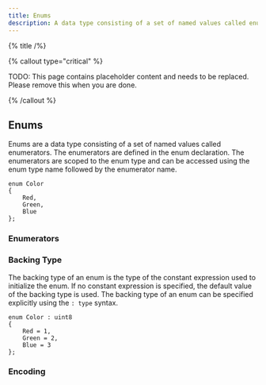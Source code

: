 ```yaml
---
title: Enums
description: A data type consisting of a set of named values called enumerators
---
```


{% title /%}

{% callout type="critical" %}

TODO: This page contains placeholder content and needs to be replaced. Please remove this when you are done.

{% /callout %}

## Enums

Enums are a data type consisting of a set of named values called enumerators. The enumerators are defined in the enum
declaration. The enumerators are scoped to the enum type and can be accessed using the enum type name followed by the
enumerator name.

```slice
enum Color
{
    Red,
    Green,
    Blue
};
```

### Enumerators

### Backing Type

The backing type of an enum is the type of the constant expression used to initialize the enum. If no constant expression
is specified, the default value of the backing type is used. The backing type of an enum can be specified explicitly using
the `: type` syntax.

```slice
enum Color : uint8
{
    Red = 1,
    Green = 2,
    Blue = 3
};
```

### Encoding
